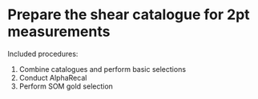 # Prepare the shear catalogue for 2pt measurements

Included procedures:

1. Combine catalogues and perform basic selections
2. Conduct AlphaRecal
3. Perform SOM gold selection